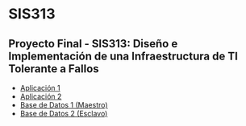 # SIS313
## Proyecto Final - SIS313: Diseño e Implementación de una Infraestructura de TI Tolerante a Fallos

- [Aplicación 1](./App1/APP1.md)
- [Aplicación 2](./App2/APP2.md)
- [Base de Datos 1 (Maestro)](./BD1/BD1.md)
- [Base de Datos 2 (Esclavo)](./BD2/BD2.md)
